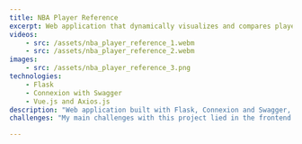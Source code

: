 ```yaml
---
title: NBA Player Reference
excerpt: Web application that dynamically visualizes and compares player data pulled from stats.nba.com
videos:
    - src: /assets/nba_player_reference_1.webm
    - src: /assets/nba_player_reference_2.webm
images:
    - src: /assets/nba_player_reference_3.png
technologies:
    - Flask
    - Connexion with Swagger
    - Vue.js and Axios.js
description: "Web application built with Flask, Connexion and Swagger, and Vue.js. First, I developed the backend REST API using Connexion on top of Flask. Connexion utilizes Swagger which allowed me to quickly define the endpoints that were needed for the frontend of the application. From then I could easily write up the backend logic that pulls the data from the nba_api Python package. Vue.js on the frontend allowed me to utilize Vue components to create a separation of concerns between differing parts of the application which simplified development. Requests to the REST API were done using Axios.js"
challenges: "My main challenges with this project lied in the frontend organization of the application. There were a few instances where I had to refactor and remove components to better handle the logical flow of data from user input to data visualization. Another challenge, which still remains, is that any changes done to the nba_api package may cause my application to fail, I have to keep up to date with the changes of the package and adapt accordingly."

---
```



